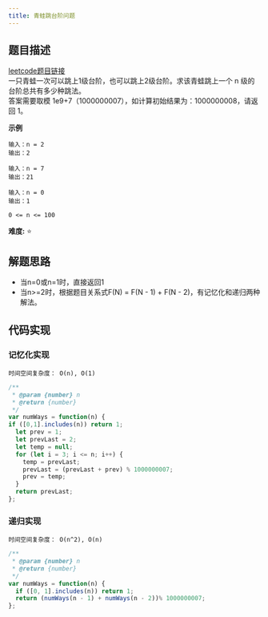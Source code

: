 ```yaml
---
title: 青蛙跳台阶问题
---
```


## 题目描述
[leetcode题目链接](https://leetcode-cn.com/problems/qing-wa-tiao-tai-jie-wen-ti-lcof/)  
一只青蛙一次可以跳上1级台阶，也可以跳上2级台阶。求该青蛙跳上一个 n 级的台阶总共有多少种跳法。  
答案需要取模 1e9+7（1000000007），如计算初始结果为：1000000008，请返回 1。

**示例**
```
输入：n = 2
输出：2

输入：n = 7
输出：21

输入：n = 0
输出：1

0 <= n <= 100
```
**难度:** ⭐

## 解题思路
- 当n=0或n=1时，直接返回1 
- 当n>=2时，根据题目关系式F(N) = F(N - 1) + F(N - 2)，有记忆化和递归两种解法。

## 代码实现
### 记忆化实现
`时间空间复杂度： O(n), O(1) `

```js
/**
 * @param {number} n
 * @return {number}
 */
var numWays = function(n) {
if ([0,1].includes(n)) return 1;
  let prev = 1;
  let prevLast = 2;
  let temp = null;
  for (let i = 3; i <= n; i++) {
    temp = prevLast;
    prevLast = (prevLast + prev) % 1000000007;
    prev = temp;
  }
  return prevLast;
};
```

### 递归实现
`时间空间复杂度： O(n^2), O(n)`

```js
/**
 * @param {number} n
 * @return {number}
 */
var numWays = function(n) {
  if ([0, 1].includes(n)) return 1;
  return (numWays(n - 1) + numWays(n - 2))% 1000000007;
};
```
